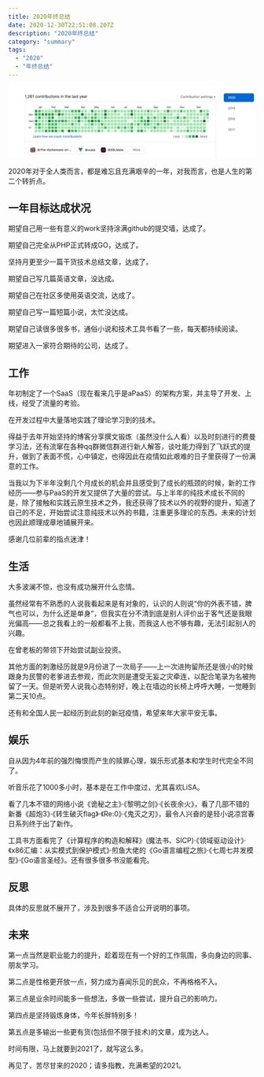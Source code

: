 ```yaml
---
title: 2020年终总结
date: 2020-12-30T22:51:08.207Z
description: "2020年终总结"
category: "summary"
tags:
  - "2020"
  - "年终总结"
---
```

![](./github-heatmap-2020.png)

2020年对于全人类而言，都是难忘且充满艰辛的一年，对我而言，也是人生的第二个转折点。

## 一年目标达成状况
期望自己用一些有意义的work坚持涂满github的提交墙，达成了。

期望自己完全从PHP正式转成GO，达成了。

坚持月更至少一篇干货技术总结文章，达成了。

期望自己写几篇英语文章，没达成。

期望自己在社区多使用英语交流，达成了。

期望自己写一篇短篇小说，太忙没达成。

期望自己读很多很多书，通俗小说和技术工具书看了一些，每天都持续阅读。

期望进入一家符合期待的公司，达成了。

## 工作
年初制定了一个SaaS（现在看来几乎是aPaaS）的架构方案，并主导了开发、上线，经受了流量的考验。

在开发过程中大量落地实践了理论学习到的技术。

得益于去年开始坚持的博客分享撰文锻炼（虽然没什么人看）以及时刻进行的费曼学习法，还有流窜在各种qq群微信群进行新人解答，谈吐能力得到了飞跃式的提升，做到了表面不慌，心中镇定，也得因此在疫情如此艰难的日子里获得了一份满意的工作。

当我以为下半年没剩几个月成长的机会并且感受到了成长的瓶颈的时候，新的工作经历——参与PaaS的开发又提供了大量的尝试。与上半年的纯技术成长不同的是，除了接触和实践云原生技术之外，我还获得了技术以外的视野的提升，知道了自己的不足，开始尝试注意纯技术以外的书籍，注重更多理论的东西。未来的计划也因此顺理成章地铺展开来。

感谢几位前辈的指点迷津！

## 生活
大多波澜不惊，也没有成功展开什么恋情。

虽然经常有不熟悉的人说我看起来是有对象的，认识的人则说“你的外表不错，脾气也可以，为什么还是单身”，但我实在分不清到底是别人评价出于客气还是我眼光偏高——总之我看上的一般都看不上我，而我这人也不够有趣，无法引起别人的兴趣。

在曾老板的带领下开始尝试副业投资。

其他方面的刺激经历就是9月份进了一次局子——上一次进拘留所还是很小的时候跟身为民警的老爹进去参观，而此次则是遭受无妄之灾牵连，以配合笔录为名被拘留了一天。但是听旁人说我心态特别好，晚上在墙边的长椅上呼呼大睡，一觉睡到第二天10点。

还有和全国人民一起经历到此刻的新冠疫情，希望来年大家平安无事。

## 娱乐
自从因为4年前的强烈悔恨而产生的赎罪心理，娱乐形式基本和学生时代完全不同了。

听音乐花了1000多小时，基本是在工作中度过，尤其喜欢LiSA。

看了几本不错的网络小说《诡秘之主》·《黎明之剑》·《长夜余火》，看了几部不错的新番《超炮3》·《转生破灭flag》·《Re:0》·《鬼灭之刃》，最令人兴奋的是轻小说凉宫春日系列终于出了新作。

工具书方面看完了《计算程序的构造和解释》(魔法书、SICP)·《领域驱动设计》·《x86汇编：从实模式到保护模式》·煎鱼大佬的《Go语言编程之旅》·《七周七并发模型》·《Go语言圣经》。还有很多很多书没能看完。

## 反思
具体的反思就不展开了，涉及到很多不适合公开说明的事项。

## 未来
第一点当然是职业能力的提升，趁着现在有一个好的工作氛围，多向身边的同事、朋友学习。

第二点是性格更开放一点，努力成为喜闻乐见的民众，不再格格不入。

第三点是业余时间能多一些想法，多做一些尝试，提升自己的影响力。

第四点是坚持锻炼身体，今年长胖特别多！

第五点是多输出一些更有货(包括但不限于技术)的文章，成为达人。

时间有限，马上就要到2021了，就写这么多。

再见了，苦尽甘来的2020；请多指教，充满希望的2021。